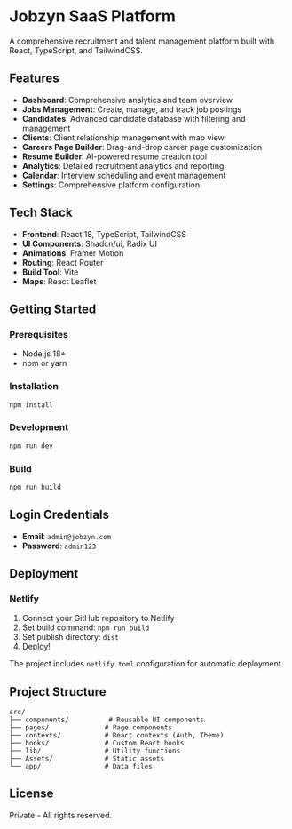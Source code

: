# Jobzyn SaaS Platform

A comprehensive recruitment and talent management platform built with React, TypeScript, and TailwindCSS.

## Features

- **Dashboard**: Comprehensive analytics and team overview
- **Jobs Management**: Create, manage, and track job postings
- **Candidates**: Advanced candidate database with filtering and management
- **Clients**: Client relationship management with map view
- **Careers Page Builder**: Drag-and-drop career page customization
- **Resume Builder**: AI-powered resume creation tool
- **Analytics**: Detailed recruitment analytics and reporting
- **Calendar**: Interview scheduling and event management
- **Settings**: Comprehensive platform configuration

## Tech Stack

- **Frontend**: React 18, TypeScript, TailwindCSS
- **UI Components**: Shadcn/ui, Radix UI
- **Animations**: Framer Motion
- **Routing**: React Router
- **Build Tool**: Vite
- **Maps**: React Leaflet

## Getting Started

### Prerequisites
- Node.js 18+
- npm or yarn

### Installation
```bash
npm install
```

### Development
```bash
npm run dev
```

### Build
```bash
npm run build
```

## Login Credentials
- **Email**: `admin@jobzyn.com`
- **Password**: `admin123`

## Deployment

### Netlify
1. Connect your GitHub repository to Netlify
2. Set build command: `npm run build`
3. Set publish directory: `dist`
4. Deploy!

The project includes `netlify.toml` configuration for automatic deployment.

## Project Structure

```
src/
├── components/          # Reusable UI components
├── pages/              # Page components
├── contexts/           # React contexts (Auth, Theme)
├── hooks/              # Custom React hooks
├── lib/                # Utility functions
├── Assets/             # Static assets
└── app/                # Data files
```

## License

Private - All rights reserved.
